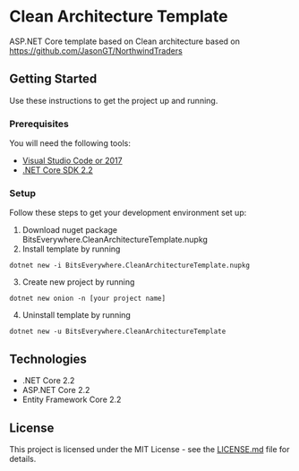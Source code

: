# Clean Architecture Template
ASP.NET Core template based on Clean architecture based on https://github.com/JasonGT/NorthwindTraders

## Getting Started
Use these instructions to get the project up and running.

### Prerequisites
You will need the following tools:

* [Visual Studio Code or 2017](https://www.visualstudio.com/downloads/)
* [.NET Core SDK 2.2](https://www.microsoft.com/net/download/dotnet-core/2.2)

### Setup
Follow these steps to get your development environment set up:

  1. Download nuget package BitsEverywhere.CleanArchitectureTemplate.nupkg
  2. Install template by running
  ```
  dotnet new -i BitsEverywhere.CleanArchitectureTemplate.nupkg
  ```
  3. Create new project by running
  ```
  dotnet new onion -n [your project name]
  ```
  4. Uninstall template by running
  ```
  dotnet new -u BitsEverywhere.CleanArchitectureTemplate
  ```
  
  ## Technologies
  * .NET Core 2.2
  * ASP.NET Core 2.2
  * Entity Framework Core 2.2
  
  ## License
  
  This project is licensed under the MIT License - see the [LICENSE.md](https://github.com/zeljkobajsanski/CleanArchitectureTemplate/blob/master/LICENSE.md) file for details.

